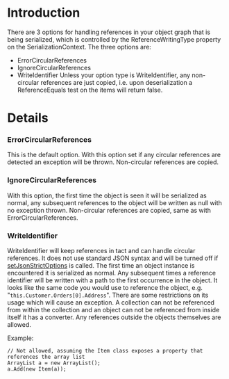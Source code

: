 # Introduction #

There are 3 options for handling references in your object graph that is being serialized, which is controlled by the ReferenceWritingType property on the SerializationContext.  The three options are:
  * ErrorCircularReferences
  * IgnoreCircularReferences
  * WriteIdentifier
Unless your option type is WriteIdentifier, any non-circular references are just copied, i.e. upon deserialization a ReferenceEquals test on the items will return false.

# Details #

### ErrorCircularReferences ###
This is the default option.  With this option set if any circular references are detected an exception will be thrown.  Non-circular references are copied.

### IgnoreCircularReferences ###
With this option, the first time the object is seen it will be serialized as normal, any subsequent references to the object will be written as null with no exception thrown.  Non-circular references are copied, same as with ErrorCircularReferences.

### WriteIdentifier ###
WriteIdentifier will keep references in tact and can handle circular references.  It does not use standard JSON syntax and will be turned off if [setJsonStrictOptions](Extensions.md) is called.  The first time an object instance is encountered it is serialized as normal.  Any subsequent times a reference identifier will be written with a path to the first occurrence in the object.  It looks like the same code you would use to reference the object, e.g. "`this.Customer.Orders[0].Address`".  There are some restrictions on its usage which will cause an exception.  A collection can not be referenced from within the collection and an object can not be referenced from inside itself it has a converter.  Any references outside the objects themselves are allowed.

Example:
```
// Not allowed, assuming the Item class exposes a property that references the array list
ArrayList a = new ArrayList();
a.Add(new Item(a));
```